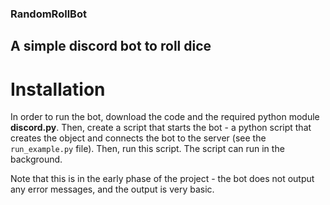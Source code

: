 ### RandomRollBot

## A simple discord bot to roll dice

# Installation

In order to run the bot, download the code and the required python module **discord.py**. Then, create a script that starts the bot - a python script that creates the object and connects the bot to the server (see the `run_example.py` file). Then, run this script. The script can run in the background.

Note that this is in the early phase of the project - the bot does not output any error messages, and the output is very basic.
